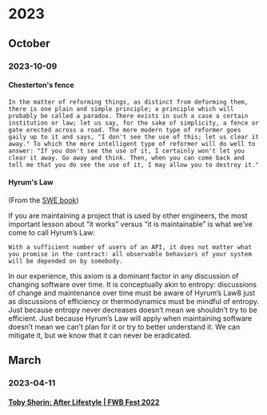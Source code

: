 # 2023

## October

### 2023-10-09

#### Chesterton's fence

    In the matter of reforming things, as distinct from deforming them, there is one plain and simple principle; a principle which will probably be called a paradox. There exists in such a case a certain institution or law; let us say, for the sake of simplicity, a fence or gate erected across a road. The more modern type of reformer goes gaily up to it and says, "I don't see the use of this; let us clear it away." To which the more intelligent type of reformer will do well to answer: "If you don't see the use of it, I certainly won't let you clear it away. Go away and think. Then, when you can come back and tell me that you do see the use of it, I may allow you to destroy it."

#### Hyrum's Law

(From the [SWE book](https://abseil.io/resources/swe-book/html/ch01.html))

If you are maintaining a project that is used by other engineers, the most important lesson about “it works” versus “it is maintainable” is what we’ve come to call Hyrum’s Law:

    With a sufficient number of users of an API, it does not matter what you promise in the contract: all observable behaviors of your system will be depended on by somebody.

In our experience, this axiom is a dominant factor in any discussion of changing software over time. It is conceptually akin to entropy: discussions of change and maintenance over time must be aware of Hyrum’s Law8 just as discussions of efficiency or thermodynamics must be mindful of entropy. Just because entropy never decreases doesn’t mean we shouldn’t try to be efficient. Just because Hyrum’s Law will apply when maintaining software doesn’t mean we can’t plan for it or try to better understand it. We can mitigate it, but we know that it can never be eradicated.

## March

### 2023-04-11

#### [Toby Shorin: After Lifestyle | FWB Fest 2022](https://www.youtube.com/watch?v=iK3oK50AFlg)
